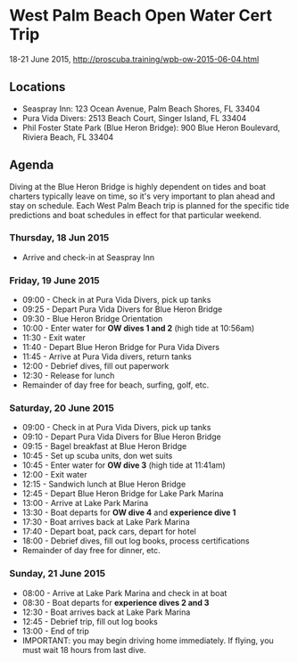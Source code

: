 # West Palm Beach Open Water Cert Trip

18-21 June 2015, http://proscuba.training/wpb-ow-2015-06-04.html

## Locations

* Seaspray Inn: 123 Ocean Avenue, Palm Beach Shores, FL 33404
* Pura Vida Divers: 2513 Beach Court, Singer Island, FL 33404
* Phil Foster State Park (Blue Heron Bridge): 900 Blue Heron Boulevard, Riviera Beach, FL 33404

## Agenda

Diving at the Blue Heron Bridge is highly dependent on tides and boat charters typically leave on time, so it's very important to plan ahead and stay on schedule.  Each West Palm Beach trip is planned for the specific tide predictions and boat schedules in effect for that particular weekend.

### Thursday, 18 Jun 2015

* Arrive and check-in at Seaspray Inn

### Friday, 19 June 2015

* 09:00 - Check in at Pura Vida Divers, pick up tanks
* 09:25 - Depart Pura Vida Divers for Blue Heron Bridge
* 09:30 - Blue Heron Bridge Orientation
* 10:00 - Enter water for **OW dives 1 and 2** (high tide at 10:56am)
* 11:30 - Exit water
* 11:40 - Depart Blue Heron Bridge for Pura Vida Divers
* 11:45 - Arrive at Pura Vida divers, return tanks
* 12:00 - Debrief dives, fill out paperwork
* 12:30 - Release for lunch
* Remainder of day free for beach, surfing, golf, etc.

### Saturday, 20 June 2015

* 09:00 - Check in at Pura Vida Divers, pick up tanks
* 09:10 - Depart Pura Vida Divers for Blue Heron Bridge
* 09:15 - Bagel breakfast at Blue Heron Bridge
* 10:45 - Set up scuba units, don wet suits
* 10:45 - Enter water for **OW dive 3** (high tide at 11:41am)
* 12:00 - Exit water
* 12:15 - Sandwich lunch at Blue Heron Bridge
* 12:45 - Depart Blue Heron Bridge for Lake Park Marina
* 13:00 - Arrive at Lake Park Marina
* 13:30 - Boat departs for **OW dive 4** and **experience dive 1**
* 17:30 - Boat arrives back at Lake Park Marina
* 17:40 - Depart boat, pack cars, depart for hotel
* 18:00 - Debrief dives, fill out log books, process certifications
* Remainder of day free for dinner, etc.

### Sunday, 21 June 2015

* 08:00 - Arrive at Lake Park Marina and check in at boat
* 08:30 - Boat departs for **experience dives 2 and 3**
* 12:30 - Boat arrives back at Lake Park Marina
* 12:45 - Debrief trip, fill out log books
* 13:00 - End of trip
* IMPORTANT: you may begin driving home immediately.  If flying, you must wait 18 hours from last dive.

